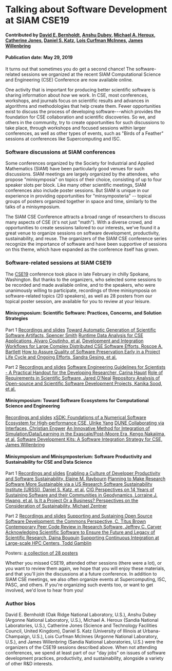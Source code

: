 # Talking about Software Development at SIAM CSE19

#### Contributed by [David E. Bernholdt](https://github.com/bernhold "David E. Bernholdt GitHub Profile"), [Anshu Dubey](https://github.com/adubey64 "Anshu Dubey GitHub Profile"), [Michael A. Heroux](https://github.com/maherou "Michael A. Heroux GitHub Profile"), [Catherine Jones](https://github.com/cm-j0nes "Catherine Jones GitHub Profile"), [Daniel S. Katz](https://github.com/danielskatz "Daniel S. Katz GitHub Profile"), [Lois Curfman McInnes](https://github.com/curfman "Lois Curfman McInnes GitHub Profile"), [James Willenbring](https://github.com/jwillenbring "James Willenbring GitHub Profile")

#### Publication date: May 29, 2019

It turns out that sometimes you do get a second chance! The software-related sessions we organized at the recent SIAM Computational Science and Engineering (CSE) Conference are now available online.

One activity that is important for producing better scientific software is sharing information about *how* we work.  In CSE, most conferences, workshops, and journals focus on scientific results and advances in algorithms and methodologies that help create them.  Fewer opportunities exist to discuss the process of developing software---which provides the foundation for CSE collaboration and scientific discoveries.  So we, and others in the community, try to create opportunities for such discussions to take place, through workshops and focused sessions within larger conferences, as well as other types of events, such as "Birds of a Feather" sessions at conferences like Supercomputing and ISC.

### Software discussions at SIAM conferences

Some conferences organized by the Society for Industrial and Applied Mathematics (SIAM) have been particularly good venues for such discussions.  SIAM meetings are largely organized by the attendees, who propose "minisymposia" on topics of their choice, consisting of up to four speaker slots per block.  Like many other scientific meetings, SIAM conferences also include poster sessions.  But SIAM is unique in our experience in providing opportunities for "minsymposteria" -- topical groups of posters organized together in space and time, similarly to the talks of a minisymposium.

The SIAM CSE Conference attracts a broad range of researchers to discuss many aspects of CSE (it's not just "math").  With a diverse crowd, and opportunities to create sessions tailored to our interests, we've found it a great venue to organize sessions on software development, productivity, sustainability, and reuse.  The organizers of the SIAM CSE conference series recognize the importance of software and have been supportive of sessions on this theme, which have expanded as the conference itself has grown.

### Software-related sessions at SIAM CSE19

The [CSE19](https://www.siam.org/Conferences/CM/Conference/cse19) conference took place in late February in chilly Spokane, Washington.  But thanks to the organizers, who selected some sessions to be recorded and made available online, and to the speakers, who were unanimously willing to participate, recordings of three minisymposia on software-related topics (20 speakers), as well as 28 posters from our topical poster session, are available for you to review at your leisure.

#### Minisymposium: Scientific Software: Practices, Concerns, and Solution Strategies

Part 1 [Recordings and slides](https://www.pathlms.com/siam/courses/10878/sections/14354)
<a class="link-row" href="https://www.pathlms.com/siam/courses/10878/sections/14354/video_presentations/127480">Toward Automatic Generation of Scientific Software Artifacts, Spencer Smith</a>
<a class="link-row" href="https://www.pathlms.com/siam/courses/10878/sections/14354/video_presentations/127481">Runtime Data Analysis for CSE Applications, Alvaro Coutinho, et al.</a>
<a class="link-row" href="https://www.pathlms.com/siam/courses/10878/sections/14354/video_presentations/127482">Development and Integration Workflows for Large Complex Distributed CSE Software Efforts, Roscoe A. Bartlett</a>
<a class="link-row" href="https://www.pathlms.com/siam/courses/10878/sections/14354/video_presentations/127483">How to Assure Quality of Software Preservation Early in a Project Life Cycle and Ongoing Efforts, Sandra Gesing, et al.</a>

Part 2 [Recordings and slides](https://www.pathlms.com/siam/courses/10878/sections/14355)
<a class="link-row" href="https://www.pathlms.com/siam/courses/10878/sections/14355/video_presentations/127484">Software Engineering Guidelines for Scientists - A Practical Handout for the Developing Researcher, Carina Haupt</a>
<a class="link-row" href="https://www.pathlms.com/siam/courses/10878/sections/14355/video_presentations/127486">Role of Requirements in Scientific Software, Jared O'Neal</a>
<a class="link-row" href="https://www.pathlms.com/siam/courses/10878/sections/14355/video_presentations/127487">Repository Analysis of Open-source and Scientific Software Development Projects, Kanika Sood, et al.</a>

#### Minisymposium: Toward Software Ecosystems for Computational Science and Engineering

[Recordings and slides](https://www.pathlms.com/siam/courses/10878/sections/14362)
<a class="link-row" href="https://www.pathlms.com/siam/courses/10878/sections/14362/video_presentations/127517">xSDK: Foundations of a Numerical Software Ecosystem for High-performance CSE, Ulrike Yang</a>
<a class="link-row" href="https://www.pathlms.com/siam/courses/10878/sections/14362/video_presentations/127518">DUNE Collaborating via Interfaces, Christian Engwer</a>
<a class="link-row" href="https://www.pathlms.com/siam/courses/10878/sections/14362/video_presentations/127519">An Innovative Method for Integration of Simulation/Data/Learning in the Exascale/Post-Moore Era, Kengo Nakajima, et al.</a>
<a class="link-row" href="https://www.pathlms.com/siam/courses/10878/sections/14362/video_presentations/127520">Software Development Kits: A Software Integration Strategy for CSE, James Willenbring</a>

#### Minisymposium and Minisymposterium: Software Productivity and Sustainability for CSE and Data Science

Part 1 [Recordings and slides](https://www.pathlms.com/siam/courses/10878/sections/14383)
<a class="link-row" href="https://www.pathlms.com/siam/courses/10878/sections/14383/video_presentations/127491">Enabling a Culture of Developer Productivity and Software Sustainability, Elaine M. Raybourn</a>
<a class="link-row" href="https://www.pathlms.com/siam/courses/10878/sections/14383/video_presentations/127493">Planning to Make Research Software More Sustainable via a US Research Software Sustainability Institute (URSSI), Daniel S. Katz, et al.</a>
<a class="link-row" href="https://www.pathlms.com/siam/courses/10878/sections/14383/video_presentations/127495">CIG Perspectives on 14 Years of Sustaining Software and their Communities in Geodynamics, Lorraine J. Hwang, et al.</a>
<a class="link-row" href="https://www.pathlms.com/siam/courses/10878/sections/14383/video_presentations/127497">Is It a Project Or a Business? Perspectives on the Consideration of Sustainability, Michael Zentner</a>

Part 2 [Recordings and slides](https://www.pathlms.com/siam/courses/10878/sections/14384)
<a class="link-row" href="https://www.pathlms.com/siam/courses/10878/sections/14384/video_presentations/127498">Supporting and Sustaining Open Source Software Development: the Commons Perspective, C. Titus Brown</a>
<a class="link-row" href="https://www.pathlms.com/siam/courses/10878/sections/14384/video_presentations/127499">Contemporary Peer Code Review in Research Software, Jeffrey C. Carver</a>
<a class="link-row" href="https://www.pathlms.com/siam/courses/10878/sections/14384/video_presentations/127500">Acknowledging Scientific Software to Ensure the Future and Legacy of Scientific Research, Daina Bouquin</a>
<a class="link-row" href="https://www.pathlms.com/siam/courses/10878/sections/14384/video_presentations/127501">Supporting Continuous Integration at Large-scale HPC Centers, Todd Gamblin</a>

Posters: [a collection of 28 posters](https://doi.org/10.6084/m9.figshare.c.4410767)

Whether you missed CSE19, attended other sessions (there were a lot), or you want to review them again, we hope that you will enjoy these materials, and that you'll join the discussions at a future conference.  In addition to SIAM CSE meetings, we also often organize events at Supercomputing, ISC, PASC, and others. If you're organizing such events too, or want to get involved, we'd love to hear from you!

### Author bios

David E. Bernholdt (Oak Ridge National Laboratory, U.S.), 
Anshu Dubey (Argonne National Laboratory, U.S.), 
Michael A. Heroux (Sandia National Laboratories, U.S.), 
Catherine Jones (Science and Technology Facilities Council, United Kingdom),
Daniel S. Katz (University of Illinois at Urbana-Champaign, U.S.),
Lois Curfman McInnes (Argonne National Laboratory, U.S.), and 
James Willenbring (Sandia National Laboratories, U.S.) were the organizers of the CSE19 sessions described above.  When not attending conferences, we spend at least part of our "day jobs" on issues of software development practices, productivity, and sustainability, alongside a variety of other R&D interests.

<!---
Publish: yes
RSS update: 2019-05-29
Categories: skills
Topics: conferences and workshops, online learning
Tags: bssw-blog-article
Level: 2
Prerequisites: default
Aggregate: none
--->
